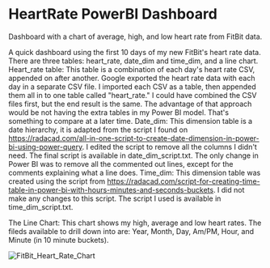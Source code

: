 # HeartRate PowerBI Dashboard
Dashboard with a chart of average, high, and low heart rate from FitBit data.

A quick dashboard using the first 10 days of my new FitBit's heart rate data. There are three tables: heart_rate, date_dim and time_dim, and a line chart.
Heart_rate table: This table is a combination of each day's heart rate CSV, appended on after another. Google exported the heart rate data with each day in a separate CSV file. I imported each CSV as a table, then appended them all in to one table called "heart_rate." I could have combined the CSV files first, but the end result is the same. The advantage of that approach would be not having the extra tables in my Power BI model. That's something to compare at a later time.
Date_dim: This dimension table is a date hierarchy, it is adapted from the script I found on https://radacad.com/all-in-one-script-to-create-date-dimension-in-power-bi-using-power-query. I edited the script to remove all the columns I didn't need. The final script is available in date_dim_script.txt. The only change in Power BI was to remove all the commented out lines, except for the comments explaining what a line does.
Time_dim: This dimension table was created using the script from https://radacad.com/script-for-creating-time-table-in-power-bi-with-hours-minutes-and-seconds-buckets. I did not make any changes to this script. The script I used is available in time_dim_script.txt.

The Line Chart: This chart shows my high, average and low heart rates. The fileds available to drill down into are: Year, Month, Day, Am/PM, Hour, and Minute (in 10 minute buckets).

![FitBit_Heart_Rate_Chart](https://github.com/user-attachments/assets/a1f85a1b-cfc7-4b57-b628-6ac5fab76579)


